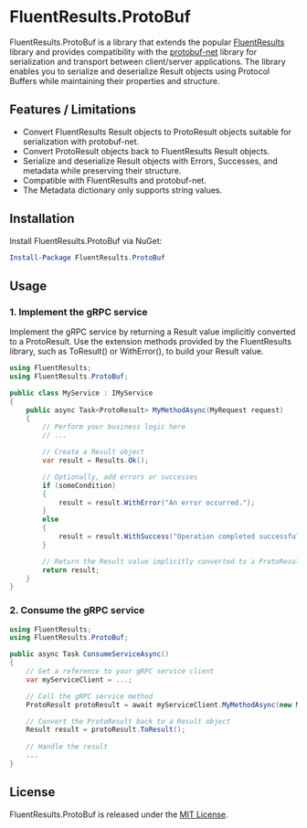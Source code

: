 # FluentResults.ProtoBuf

FluentResults.ProtoBuf is a library that extends the popular [FluentResults](https://github.com/altmann/FluentResults) library and provides compatibility with the [protobuf-net](https://github.com/protobuf-net/protobuf-net) library for serialization and transport between client/server applications. The library enables you to serialize and deserialize Result objects using Protocol Buffers while maintaining their properties and structure.

## Features / Limitations

- Convert FluentResults Result objects to ProtoResult objects suitable for serialization with protobuf-net.
- Convert ProtoResult objects back to FluentResults Result objects.
- Serialize and deserialize Result objects with Errors, Successes, and metadata while preserving their structure.
- Compatible with FluentResults and protobuf-net.
- The Metadata dictionary only supports string values.

## Installation

Install FluentResults.ProtoBuf via NuGet:

```powershell
Install-Package FluentResults.ProtoBuf
```

## Usage

### 1. Implement the gRPC service

Implement the gRPC service by returning a Result value implicitly converted to a ProtoResult. Use the extension methods provided by the FluentResults library, such as ToResult() or WithError(), to build your Result value.

```csharp
using FluentResults;
using FluentResults.ProtoBuf;

public class MyService : IMyService
{
    public async Task<ProtoResult> MyMethodAsync(MyRequest request)
    {
        // Perform your business logic here
        // ...

        // Create a Result object
        var result = Results.Ok();

        // Optionally, add errors or successes
        if (someCondition)
        {
            result = result.WithError("An error occurred.");
        }
        else
        {
            result = result.WithSuccess("Operation completed successfully.");
        }

        // Return the Result value implicitly converted to a ProtoResult
        return result;
    }
}
```

### 2. Consume the gRPC service

```csharp
using FluentResults;
using FluentResults.ProtoBuf;

public async Task ConsumeServiceAsync()
{
    // Get a reference to your gRPC service client
    var myServiceClient = ...;

    // Call the gRPC service method
    ProtoResult protoResult = await myServiceClient.MyMethodAsync(new MyRequest());

    // Convert the ProtoResult back to a Result object
    Result result = protoResult.ToResult();
	
	// Handle the result
	...
}
```

## License

FluentResults.ProtoBuf is released under the [MIT License](https://github.com/vitorogen/FluentResults.ProtoBuf/blob/develop/LICENSE).
